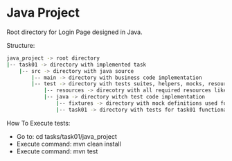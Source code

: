 # Java Project
Root directory for Login Page designed in Java.

Structure:
```bash
java_project -> root directory
|-- task01 -> directory with implemented task
    |-- src -> directory with java source
        |-- main -> directory with business code implementation
        |-- test -> directory with tests suites, helpers, mocks, resources...
            |-- resources -> direcotry with all required resources like dataset, configs...
            |-- java -> directory witch test code implementation
                |-- fixtures -> directory with mock definitions used for testing
                |-- task01 -> directory with tests for task01 functionality
```

How To Execute tests:
- Go to: cd tasks/task01/java_project
- Execute command: mvn clean install
- Execute command: mvn test